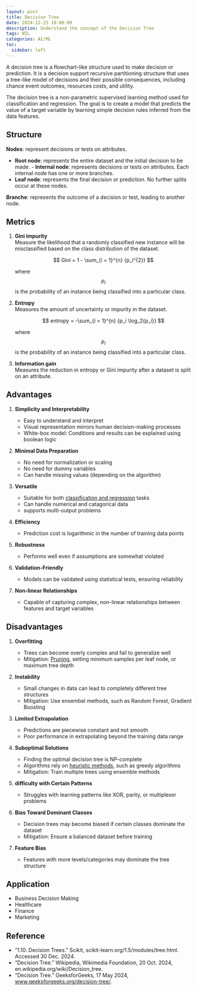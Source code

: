 ```yaml
---
layout: post
title: Decision Tree
date: 2024-12-25 18:00:00
description: Understand the concept of the Decision Tree
tags: WIL
categories: AI/ML
toc:
  sidebar: left
---
```


A decision tree is a flowchart-like structure used to make decision or prediction. It is a decision support recursive partitioning structure that uses a tree-like model of decisions and their possible consequences, including chance event outcomes, resources costs, and utility.

The decision tree is a non-parametric supervised learning method used for classification and regression. The goal is to create a model that predicts the value of a target variable by learning simple decision rules inferred from the data features.

## Structure

**Nodes**: represent decisions or tests on attributes.

- **Root node**: represents the entire dataset and the initial decision to be made. - **Internal node**: represents decisions or tests on attributes. Each internal node has one or more branches.
- **Leaf node**: represents the final decision or prediction. No further splits occur at these nodes.

**Branche**: represents the outcome of a decision or test, leading to another node.

## Metrics

1. **Gini impurity**  
   Measure the likelihood that a randomly classified new instance will be misclassified based on the class distribution of the dataset.

   $$
    Gini = 1 - \sum_{i = 1}^{n} {p_i^{2}}
   $$

   where $$ p_i $$ is the probability of an instance being classified into a particular class.

2. **Entropy**  
   Measures the amount of uncertainty or impurity in the dataset.

   $$
   entropy = -\sum_{i = 1}^{n} {p_i \log_2{p_i}}
   $$

   where $$ p_i $$ is the probability of an instance being classified into a particular class.

3. **Information gain**  
   Measures the reduction in entropy or Gini impurity after a dataset is split on an attribute.

## Advantages

1. **Simplicity and Interpretability**

   - Easy to understand and interpret
   - Visual representation mirrors human decision-making processes
   - White-box model: Conditions and results can be explained using boolean logic

2. **Minimal Data Preparation**

   - No need for normalization or scaling
   - No need for dummy variables
   - Can handle missing values (depending on the algorithm)

3. **Versatile**

   - Suitable for both <U>classification and regression</U> tasks
   - Can handle numerical and catagorical data
   - supports multi-output problems

4. **Efficiency**

   - Prediction cost is logarithmic in the number of training data points

5. **Robustness**

   - Performs well even if assumptions are somewhat violated

6. **Validation-Friendly**

   - Models can be validated using statistical tests, ensuring reliability

7. **Non-linear Relationships**
   - Capable of capturing complex, non-linear relationships between features and target variables

## Disadvantages

1. **Overfitting**

   - Trees can become overly complex and fail to generalize well
   - Mitigation: <U>Pruning,</U> setting minimum samples per leaf node, or maximum tree depth

2. **Instability**

   - Small changes in data can lead to completely different tree structures
   - Mitigation: Use ensembel methods, such as Random Forest, Gradient Boosting

3. **Limited Extrapolation**

   - Predictions are piecewise constant and not smooth
   - Poor performance in extrapolating beyond the training data range

4. **Suboptimal Solutions**

   - Finding the optimal decision tree is NP-complete
   - Algorithms rely on <U>heuristic methods</U>, such as greedy algorithms
   - Mitigation: Train multiple trees using ensemble methods

5. **difficulty with Certain Patterns**

   - Struggles with learning patterns like XOR, parity, or multiplexer problems

6. **Bias Toward Dominant Classes**

   - Decision trees may become biased if certain classes dominate the dataset
   - Mitigation: Ensure a balanced dataset before training

7. **Feature Bias**
   - Features with more levels/categories may dominate the tree structure

## Application

- Business Decision Making
- Healthcare
- Finance
- Marketing

## Reference

- “1.10. Decision Trees.” Scikit, scikit-learn.org/1.5/modules/tree.html. Accessed 30 Dec. 2024.
- “Decision Tree.” Wikipedia, Wikimedia Foundation, 20 Oct. 2024, en.wikipedia.org/wiki/Decision_tree.
- “Decision Tree.” GeeksforGeeks, 17 May 2024, www.geeksforgeeks.org/decision-tree/.
